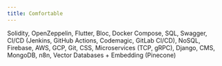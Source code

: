 ```yaml
---
title: Comfortable
---
```


Solidity, OpenZeppelin, Flutter, Bloc, Docker Compose, SQL, Swagger, CI/CD (Jenkins, GitHub Actions, Codemagic, GitLab CI/CD), NoSQL, Firebase, AWS, GCP, Git, CSS, Microservices (TCP, gRPC), Django, CMS, MongoDB, n8n, Vector Databases + Embedding (Pinecone)